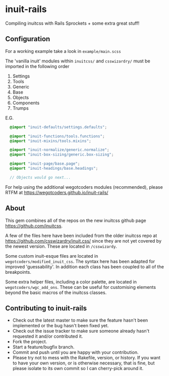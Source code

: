 inuit-rails
===========

Compiling inuitcss with Rails Sprockets + some extra great stuff!

Configuration
--------------

For a working example take a look in `example/main.scss`

The 'vanilla inuit' modules within `inuitcss/` and `csswizardry/` must be imported in the following order

1. Settings
2. Tools
3. Generic
4. Base
5. Objects
6. Components
7. Trumps

E.G.

```scss
  @import "inuit-defaults/settings.defaults";

  @import "inuit-functions/tools.functions";
  @import "inuit-mixins/tools.mixins";

  @import "inuit-normalize/generic.normalize";
  @import "inuit-box-sizing/generic.box-sizing";

  @import "inuit-page/base.page";
  @import "inuit-headings/base.headings";

  // Objects would go next...
```

For help using the additional wegotcoders modules (recommended), please RTFM at https://wegotcoders.github.io/inuit-rails/

About
-----

This gem combines all of the repos on the new inuitcss github page
https://github.com/inuitcss.

A few of the files here have been included from the older inuitcss repo at
https://github.com/csswizardry/inuit.css/ since they are not yet covered by the
newest version. These are located in `/csswizardy`.

Some custom inuit-esque files are located in `wegotcoders/modified_inuit_css`.
The syntax here has been adapted for improved 'guessability'. In addition each
class has been coupled to all of the breakpoints.

Some extra helper files, including a color palette, are located in
`wegotcoders/wgc_add_ons`. These can be useful
for customising elements beyond the basic macros of the inuitcss
classes.

Contributing to inuit-rails
---------------------------

* Check out the latest master to make sure the feature hasn't been implemented or the bug hasn't been fixed yet.
* Check out the issue tracker to make sure someone already hasn't requested it and/or contributed it.
* Fork the project.
* Start a feature/bugfix branch.
* Commit and push until you are happy with your contribution.
* Please try not to mess with the Rakefile, version, or history. If you want to have your own version, or is otherwise necessary, that is fine, but please isolate to its own commit so I can cherry-pick around it.
